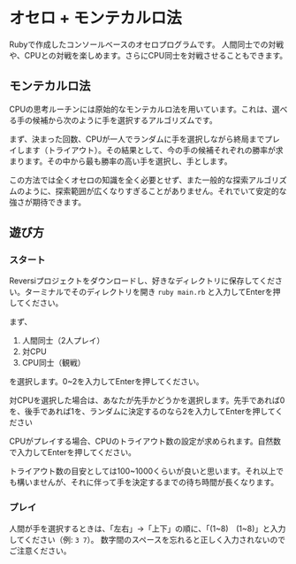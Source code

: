 # オセロ + モンテカルロ法

Rubyで作成したコンソールベースのオセロプログラムです。
人間同士での対戦や、CPUとの対戦を楽しめます。さらにCPU同士を対戦させることもできます。

## モンテカルロ法
CPUの思考ルーチンには原始的なモンテカルロ法を用いています。これは、選べる手の候補から次のように手を選択するアルゴリズムです。

まず、決まった回数、CPUが一人でランダムに手を選択しながら終局までプレイします（トライアウト）。その結果として、今の手の候補それぞれの勝率が求まります。その中から最も勝率の高い手を選択し、手とします。

この方法では全くオセロの知識を全く必要とせず、また一般的な探索アルゴリズムのように、探索範囲が広くなりすぎることがありません。それでいて安定的な強さが期待できます。

## 遊び方

### スタート
Reversiプロジェクトをダウンロードし、好きなディレクトリに保存してください。ターミナルでそのディレクトリを開き `ruby main.rb` と入力してEnterを押してください。

まず、
1. 人間同士（2人プレイ）
2. 対CPU
3. CPU同士（観戦）

を選択します。0~2を入力してEnterを押してください。

対CPUを選択した場合は、あなたが先手かどうかを選択します。先手であれば0を、後手であれば1を、ランダムに決定するのなら2を入力してEnterを押してください

CPUがプレイする場合、CPUのトライアウト数の設定が求められます。自然数で入力してEnterを押してください。

トライアウト数の目安としては100~1000くらいが良いと思います。それ以上でも構いませんが、それに伴って手を決定するまでの待ち時間が長くなります。

### プレイ

人間が手を選択するときは、「左右」→「上下」の順に、「(1~8)　(1~8)」と入力してください（例: `3 7`）。
数字間のスペースを忘れると正しく入力されないのでご注意ください。